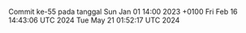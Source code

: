 Commit ke-55 pada tanggal Sun Jan 01 14:00 2023 +0100
Fri Feb 16 14:43:06 UTC 2024
Tue May 21 01:52:17 UTC 2024
